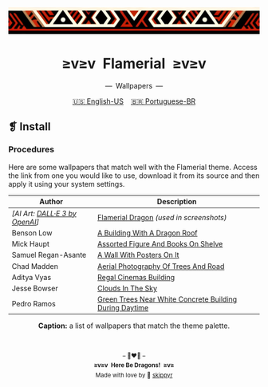 <p align="center">
  <img alt="" src="../../assets/ornament.png" width="1020" />
</p>
<h1 align="center">≥v≥v&ensp;Flamerial&ensp;≥v≥v</h1>
<p align="center">—&ensp;Wallpapers&ensp;—</p>
<p align="center">
  <span><a href="https://github.com/skippyr/flamerial/blob/master/ports/wallpapers/README.md">🇺🇸 English-US</a></span>
  &ensp;
  <span><a href="https://github.com/skippyr/flamerial/blob/master/ports/wallpapers/README_pt-BR.md">🇧🇷 Portuguese-BR</a></span>
</p>

## ❡ Install
### Procedures
Here are some wallpapers that match well with the Flamerial theme. Access the link from one you would like to use, download it from its source and then apply it using your system settings.

<table align="center">
  <thead>
    <tr>
      <th>Author</th>
      <th>Description</th>
    </tr>
  </thead>
  <tbody>
    <tr>
      <td><em>[AI Art: <a href="https://openai.com/index/dall-e-3">DALL·E 3 by OpenAI</a>]</em></td>
      <td><a href="https://github.com/skippyr/flamerial/blob/master/assets/flamerial_dragon.png">Flamerial Dragon</a> <em>(used in screenshots)</em></td>
    </tr>
    <tr>
      <td>Benson Low</td>
      <td><a href="https://unsplash.com/photos/a-building-with-a-dragon-roof-jh6V4Y2s6OU">A Building With A Dragon Roof</a></td>
    </tr>
    <tr>
      <td>Mick Haupt</td>
      <td><a href="https://unsplash.com/photos/assorted-figure-and-books-on-shelve-QCYegnX76jI">Assorted Figure And Books On Shelve</a></td>
    </tr>
    <tr>
      <td>Samuel Regan-Asante</td>
      <td><a href="https://unsplash.com/photos/a-wall-with-posters-on-it-2UFsGAR_qNY">A Wall With Posters On It</a></td>
    </tr>
    <tr>
      <td>Chad Madden</td>
      <td><a href="https://unsplash.com/photos/aerial-photography-of-trees-and-road-cPa-7yByq3o">Aerial Photography Of Trees And Road</a></td>
    </tr>
    <tr>
      <td>Aditya Vyas</td>
      <td><a href="https://unsplash.com/photos/regal-cinemas-building-fWkVZjv2V8M">Regal Cinemas Building</a></td>
    </tr>
    <tr>
      <td>Jesse Bowser</td>
      <td><a href="https://unsplash.com/photos/clouds-in-the-sky-su0x6uVJ7xI">Clouds In The Sky</a></td>
    </tr>
    <tr>
      <td>Pedro Ramos</td>
      <td><a href="https://unsplash.com/photos/green-trees-near-white-concrete-building-during-daytime-RrmkrKFluU0">Green Trees Near White Concrete Building During Daytime</a></td>
    </tr>
  </tbody>
</table>
<p align="center"><strong>Caption:</strong> a list of wallpapers that match the theme palette.</p>

&ensp;
<p align="center"><sup>– 🐉❤️‍🔥 –</br><strong>≥v≥v&ensp;Here Be Dragons!&ensp;≥v≥</strong><br/>Made with love by 🍒 <a href="https://github.com/skippyr">skippyr</a></sup></p>

